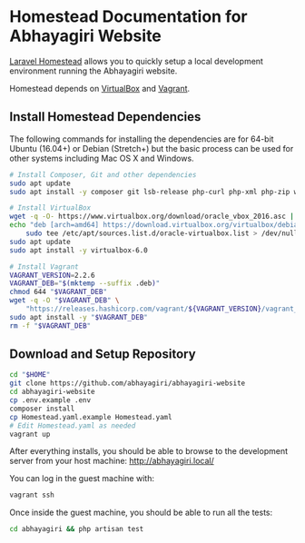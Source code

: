 # Homestead Documentation for Abhayagiri Website

[Laravel Homestead](https://laravel.com/docs/5.8/homestead) allows you to
quickly setup a local development environment running the Abhayagiri website.

Homestead depends on [VirtualBox](https://www.virtualbox.org/) and
[Vagrant](https://www.vagrantup.com/).

## Install Homestead Dependencies

The following commands for installing the dependencies are for 64-bit Ubuntu
(16.04+) or Debian (Stretch+) but the basic process can be used for other
systems including Mac OS X and Windows.

```sh
# Install Composer, Git and other dependencies
sudo apt update
sudo apt install -y composer git lsb-release php-curl php-xml php-zip wget

# Install VirtualBox
wget -q -O- https://www.virtualbox.org/download/oracle_vbox_2016.asc | sudo apt-key add -
echo "deb [arch=amd64] https://download.virtualbox.org/virtualbox/debian $(lsb_release -cs) contrib" | \
    sudo tee /etc/apt/sources.list.d/oracle-virtualbox.list > /dev/null
sudo apt update
sudo apt install -y virtualbox-6.0

# Install Vagrant
VAGRANT_VERSION=2.2.6
VAGRANT_DEB="$(mktemp --suffix .deb)"
chmod 644 "$VAGRANT_DEB"
wget -q -O "$VAGRANT_DEB" \
    "https://releases.hashicorp.com/vagrant/${VAGRANT_VERSION}/vagrant_${VAGRANT_VERSION}_x86_64.deb"
sudo apt install -y "$VAGRANT_DEB"
rm -f "$VAGRANT_DEB"
```

## Download and Setup Repository

```sh
cd "$HOME"
git clone https://github.com/abhayagiri/abhayagiri-website
cd abhayagiri-website
cp .env.example .env
composer install
cp Homestead.yaml.example Homestead.yaml
# Edit Homestead.yaml as needed
vagrant up
```

After everything installs, you should be able to browse to the development
server from your host machine: http://abhayagiri.local/

You can log in the guest machine with:

```sh
vagrant ssh
```

Once inside the guest machine, you should be able to run all the tests:

```sh
cd abhayagiri && php artisan test
```
